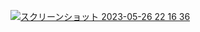 [![スクリーンショット 2023-05-26 22 16 36](https://user-images.githubusercontent.com/84298892/241229664-9954535c-cc04-4c02-8581-fed9c24599ba.png)](https://nft-analytics-site.vercel.app/)
